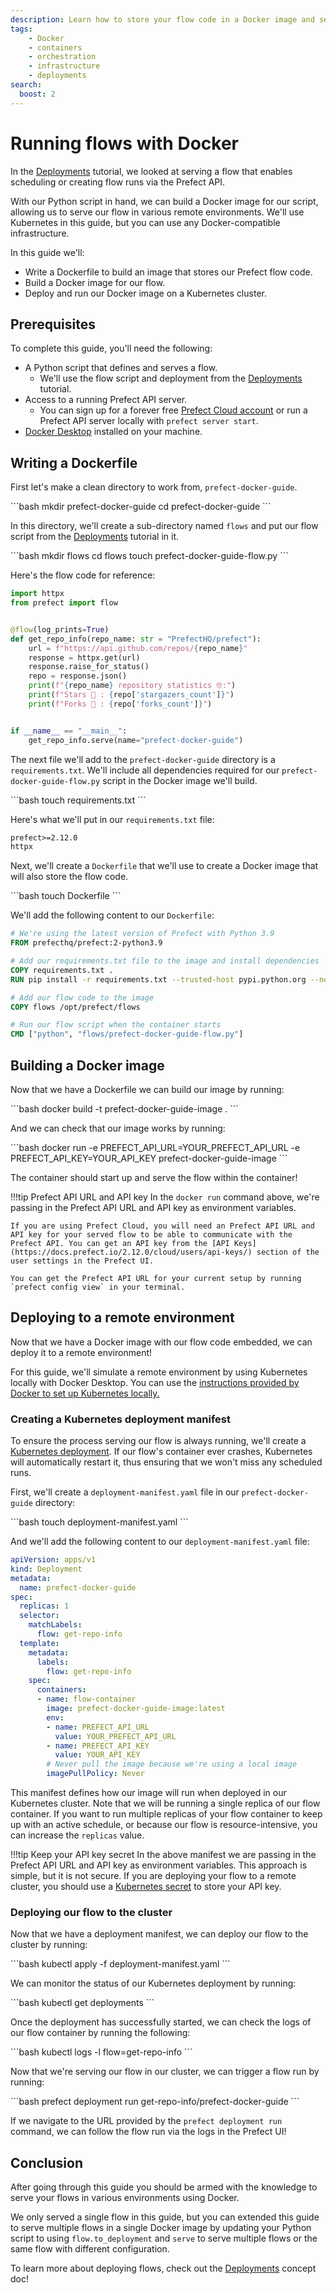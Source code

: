 ```yaml
---
description: Learn how to store your flow code in a Docker image and serve your flow on any docker-compatible infrastructure.
tags:
    - Docker
    - containers
    - orchestration
    - infrastructure
    - deployments
search:
  boost: 2
---
```


# Running flows with Docker

In the [Deployments](/tutorial/deployments/) tutorial, we looked at serving a flow that enables scheduling or creating flow runs via the Prefect API.

With our Python script in hand, we can build a Docker image for our script, allowing us to serve our flow in various remote environments. We'll use Kubernetes in this guide, but you can use any Docker-compatible infrastructure.

In this guide we'll:

- Write a Dockerfile to build an image that stores our Prefect flow code.
- Build a Docker image for our flow.
- Deploy and run our Docker image on a Kubernetes cluster.

## Prerequisites

To complete this guide, you'll need the following:

- A Python script that defines and serves a flow. 
  - We'll use the flow script and deployment from the [Deployments](/tutorial/deployments/) tutorial. 
- Access to a running Prefect API server.
  - You can sign up for a forever free [Prefect Cloud account](https://docs.prefect.io/cloud/) or run a Prefect API server locally with `prefect server start`.
- [Docker Desktop](https://docs.docker.com/desktop/) installed on your machine.

## Writing a Dockerfile

First let's make a clean directory to work from, `prefect-docker-guide`.

<div class="terminal">
```bash
mkdir prefect-docker-guide
cd prefect-docker-guide
```
</div>

In this directory, we'll create a sub-directory named `flows` and put our flow script from the [Deployments](/tutorial/deployments/) tutorial in it.

<div class="terminal">
```bash
mkdir flows
cd flows
touch prefect-docker-guide-flow.py
```
</div>

Here's the flow code for reference:

```python title="prefect-docker-guide-flow.py"
import httpx
from prefect import flow


@flow(log_prints=True)
def get_repo_info(repo_name: str = "PrefectHQ/prefect"):
    url = f"https://api.github.com/repos/{repo_name}"
    response = httpx.get(url)
    response.raise_for_status()
    repo = response.json()
    print(f"{repo_name} repository statistics 🤓:")
    print(f"Stars 🌠 : {repo['stargazers_count']}")
    print(f"Forks 🍴 : {repo['forks_count']}")


if __name__ == "__main__":
    get_repo_info.serve(name="prefect-docker-guide")
```

The next file we'll add to the `prefect-docker-guide` directory is a `requirements.txt`. We'll include all dependencies required for our `prefect-docker-guide-flow.py` script in the Docker image we'll build.

<div class="terminal">
```bash
touch requirements.txt
```
</div>

Here's what we'll put in our `requirements.txt` file:

```txt title="requirements.txt"
prefect>=2.12.0
httpx
```

Next, we'll create a `Dockerfile` that we'll use to create a Docker image that will also store the flow code. 

<div class="terminal">
```bash
touch Dockerfile
```
</div>

We'll add the following content to our `Dockerfile`:

```dockerfile title="Dockerfile"
# We're using the latest version of Prefect with Python 3.9
FROM prefecthq/prefect:2-python3.9

# Add our requirements.txt file to the image and install dependencies
COPY requirements.txt .
RUN pip install -r requirements.txt --trusted-host pypi.python.org --no-cache-dir

# Add our flow code to the image
COPY flows /opt/prefect/flows

# Run our flow script when the container starts
CMD ["python", "flows/prefect-docker-guide-flow.py"]
```

## Building a Docker image

Now that we have a Dockerfile we can build our image by running: 

<div class="terminal">
```bash
docker build -t prefect-docker-guide-image .
```
</div>

And we can check that our image works by running:

<div class="terminal">
```bash
docker run -e PREFECT_API_URL=YOUR_PREFECT_API_URL -e PREFECT_API_KEY=YOUR_API_KEY prefect-docker-guide-image
```
</div>

The container should start up and serve the flow within the container!

!!!tip Prefect API URL and API key
    In the `docker run` command above, we're passing in the Prefect API URL and API key as environment variables.

    If you are using Prefect Cloud, you will need an Prefect API URL and API key for your served flow to be able to communicate with the Prefect API. You can get an API key from the [API Keys](https://docs.prefect.io/2.12.0/cloud/users/api-keys/) section of the user settings in the Prefect UI.

    You can get the Prefect API URL for your current setup by running `prefect config view` in your terminal.

## Deploying to a remote environment

Now that we have a Docker image with our flow code embedded, we can deploy it to a remote environment! 

For this guide, we'll simulate a remote environment by using Kubernetes locally with Docker Desktop. You can use the [instructions provided by Docker to set up Kubernetes locally.](https://docs.docker.com/desktop/kubernetes/) 

### Creating a Kubernetes deployment manifest

To ensure the process serving our flow is always running, we'll create a [Kubernetes deployment](https://kubernetes.io/docs/concepts/workloads/controllers/deployment/). If our flow's container ever crashes, Kubernetes will automatically restart it, thus ensuring that we won't miss any scheduled runs.

First, we'll create a `deployment-manifest.yaml` file in our `prefect-docker-guide` directory:

<div class="terminal">
```bash
touch deployment-manifest.yaml
```
</div>

And we'll add the following content to our `deployment-manifest.yaml` file:

```yaml title="deployment-manifest.yaml"
apiVersion: apps/v1
kind: Deployment
metadata:
  name: prefect-docker-guide
spec:
  replicas: 1
  selector:
    matchLabels:
      flow: get-repo-info
  template:
    metadata:
      labels:
        flow: get-repo-info
    spec:
      containers:
      - name: flow-container
        image: prefect-docker-guide-image:latest
        env:
        - name: PREFECT_API_URL
          value: YOUR_PREFECT_API_URL
        - name: PREFECT_API_KEY
          value: YOUR_API_KEY
        # Never pull the image because we're using a local image
        imagePullPolicy: Never
```

This manifest defines how our image will run when deployed in our Kubernetes cluster. Note that we will be running a single replica of our flow container. If you want to run multiple replicas of your flow container to keep up with an active schedule, or because our flow is resource-intensive, you can increase the `replicas` value.

!!!tip Keep your API key secret
    In the above manifest we are passing in the Prefect API URL and API key as environment variables. This approach is simple, but it is not secure. If you are deploying your flow to a remote cluster, you should use a [Kubernetes secret](https://kubernetes.io/docs/concepts/configuration/secret/) to store your API key.

### Deploying our flow to the cluster

Now that we have a deployment manifest, we can deploy our flow to the cluster by running:

<div class="terminal">
```bash
kubectl apply -f deployment-manifest.yaml
```
</div>

We can monitor the status of our Kubernetes deployment by running:

<div class="terminal">
```bash
kubectl get deployments
```
</div>

Once the deployment has successfully started, we can check the logs of our flow container by running the following:

<div class="terminal">
```bash
kubectl logs -l flow=get-repo-info
```
</div>

Now that we're serving our flow in our cluster, we can trigger a flow run by running:

<div class="terminal">
```bash
prefect deployment run get-repo-info/prefect-docker-guide
```
</div>

If we navigate to the URL provided by the `prefect deployment run` command, we can follow the flow run via the logs in the Prefect UI!

## Conclusion

After going through this guide you should be armed with the knowledge to serve your flows in various environments using Docker.

We only served a single flow in this guide, but you can extended this guide to serve multiple flows in a single Docker image by updating your Python script to using `flow.to_deployment` and `serve` to serve multiple flows or the same flow with different configuration.

To learn more about deploying flows, check out the [Deployments](/concepts/deployments/) concept doc!
